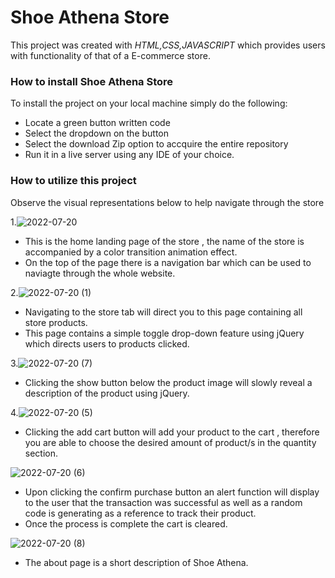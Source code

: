 # Shoe Athena Store

This project was created with *HTML,CSS,JAVASCRIPT* which provides users with functionality of that of a E-commerce store.

### How to install Shoe Athena Store

To install the project on your local machine simply do the following:

* Locate a green button written code
* Select the dropdown on the button
* Select the download Zip option to accquire the entire repository
* Run it in a live server using any IDE of your choice.

### How to utilize this project

Observe the visual representations below to help navigate through the store 

1.![2022-07-20](https://user-images.githubusercontent.com/81699194/180023897-d9092ed9-3c92-493e-b0e6-934d4ec4ea2c.png)

* This is the home landing page of the store , the name of the store is accompanied by a color transition animation effect.
* On the top of the page there is a navigation bar which can be used to naviagte through the whole website.


2.![2022-07-20 (1)](https://user-images.githubusercontent.com/81699194/180024827-f60fa543-8109-47a5-a6a0-e41c71cf8d21.png)

* Navigating to the store tab will direct you to this page containing all store products.
* This page contains a simple toggle drop-down feature using jQuery which directs users to products clicked.

3.![2022-07-20 (7)](https://user-images.githubusercontent.com/81699194/180026126-1252564c-08f9-407a-b777-1fb8d4157323.png)

* Clicking the show button below the product image will slowly reveal a description of the product using jQuery.

4.![2022-07-20 (5)](https://user-images.githubusercontent.com/81699194/180026646-7afe6224-3e34-40f5-9d65-8989b61859f3.png)

* Clicking the add cart button will add your product to the cart , therefore you are able to choose the desired amount of product/s in the quantity section.


![2022-07-20 (6)](https://user-images.githubusercontent.com/81699194/180027665-30d905bb-b780-4118-9b86-70d628e4e9a0.png)

* Upon clicking the confirm purchase button an alert function will display to the user that the transaction was successful as well as a random code is generating as a reference to track their product.
* Once the process is complete the cart is cleared.

![2022-07-20 (8)](https://user-images.githubusercontent.com/81699194/180029347-ce94a250-82d3-4815-b0e1-8fa61eb699ed.png)

* The about page is a short description of Shoe Athena.
